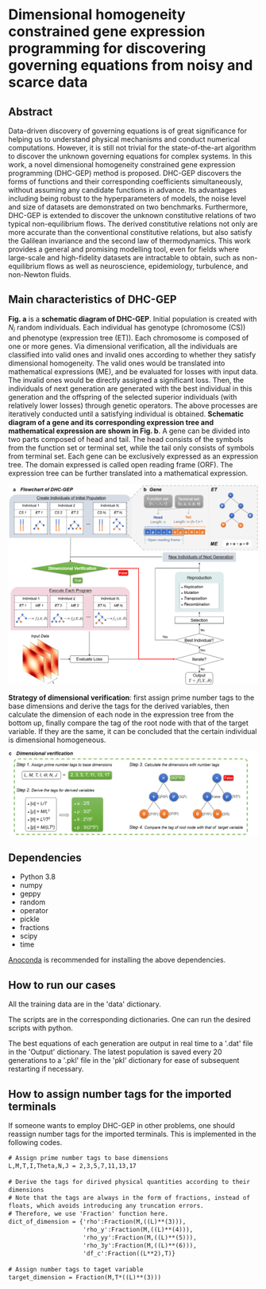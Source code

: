 # Dimensional homogeneity constrained gene expression programming for discovering governing equations from noisy and scarce data

## Abstract
Data-driven discovery of governing equations is of great significance for helping us to understand physical mechanisms and conduct numerical computations. However, it is still not trivial for the state-of-the-art algorithm to discover the unknown governing equations for complex systems. In this work, a novel dimensional homogeneity constrained gene expression programming (DHC-GEP) method is proposed. DHC-GEP discovers the forms of functions and their corresponding coefficients simultaneously, without assuming any candidate functions in advance. Its advantages including being robust to the hyperparameters of models, the noise level and size of datasets are demonstrated on two benchmarks. Furthermore, DHC-GEP is extended to discover the unknown constitutive relations of two typical non-equilibrium flows. The derived constitutive relations not only are more accurate than the conventional constitutive relations, but also satisfy the Galilean invariance and the second law of thermodynamics. This work provides a general and promising modelling tool, even for fields where large-scale and high-fidelity datasets are intractable to obtain, such as non-equilibrium flows as well as neuroscience, epidemiology, turbulence, and non-Newton fluids.

## Main characteristics of DHC-GEP
__Fig. a__ is a __schematic diagram of DHC-GEP__. Initial population is created with $N_i$ random individuals. Each individual has genotype (chromosome (CS)) and phenotype (expression tree (ET)). Each chromosome is composed of one or more genes. Via dimensional verification, all the individuals are classified into valid ones and invalid ones according to whether they satisfy dimensional homogeneity. The valid ones would be translated into mathematical expressions (ME), and be evaluated for losses with input data. The invalid ones would be directly assigned a significant loss. Then, the individuals of next generation are generated with the best individual in this generation and the offspring of the selected superior individuals (with relatively lower losses) through genetic operators. The above processes are iteratively conducted until a satisfying individual is obtained. __Schematic diagram of a gene and its corresponding expression tree and mathematical expression are shown in Fig. b__. A gene can be divided into two parts composed of head and tail. The head consists of the symbols from the function set or terminal set, while the tail only consists of symbols from terminal set. Each gene can be exclusively expressed as an expression tree. The domain expressed is called open reading frame (ORF). The expression tree can be further translated into a mathematical expression.

![cesjo](figures/DHC-GEP_Gene.png)

__Strategy of dimensional verification__: first assign prime number tags to the base dimensions and derive the tags for the derived variables, then calculate the dimension of each node in the expression tree from the bottom up, finally compare the tag of the root node with that of the target variable. If they are the same, it can be concluded that the certain individual is dimensional homogeneous.

![cesjo](figures/Dimensional_verification.png)

## Dependencies
- Python 3.8
- numpy
- geppy
- random
- operator 
- pickle
- fractions
- scipy
- time  

[Anoconda](https://www.anaconda.com/) is recommended for installing the above dependencies.

## How to run  our cases
All the training data are in the 'data' dictionary. 

The scripts are in the corresponding dictionaries. One can run the desired scripts with python.

The best equations of each generation are output in real time to a '.dat' file in the 'Output' dictionary. The latest population is saved every 20 generations to a '.pkl' file in the 'pkl' dictionary for ease of subsequent restarting if necessary. 

## How to assign number tags for the imported terminals
If someone wants to employ DHC-GEP in other problems, one should reassign number tags for the imported terminals. This is implemented in the following codes.
```
# Assign prime number tags to base dimensions
L,M,T,I,Theta,N,J = 2,3,5,7,11,13,17

# Derive the tags for dirived physical quantities according to their dimensions
# Note that the tags are always in the form of fractions, instead of floats, which avoids introducing any truncation errors. 
# Therefore, we use 'Fraction' function here.
dict_of_dimension = {'rho':Fraction(M,((L)**(3))),
                     'rho_y':Fraction(M,((L)**(4))),
                     'rho_yy':Fraction(M,((L)**(5))),
                     'rho_3y':Fraction(M,((L)**(6))),
                     'df_c':Fraction((L**2),T)} 

# Assign number tags to taget variable
target_dimension = Fraction(M,T*((L)**(3)))
```